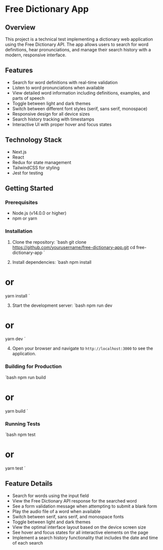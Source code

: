 # Free Dictionary App

## Overview
This project is a technical test implementing a dictionary web application using the Free Dictionary API. The app allows users to search for word definitions, hear pronunciations, and manage their search history with a modern, responsive interface.

## Features
- Search for word definitions with real-time validation
- Listen to word pronunciations when available
- View detailed word information including definitions, examples, and parts of speech
- Toggle between light and dark themes
- Switch between different font styles (serif, sans serif, monospace)
- Responsive design for all device sizes
- Search history tracking with timestamps
- Interactive UI with proper hover and focus states

## Technology Stack
- Next.js
- React
- Redux for state management
- TailwindCSS for styling
- Jest for testing

## Getting Started

### Prerequisites
- Node.js (v14.0.0 or higher)
- npm or yarn

### Installation
1. Clone the repository:
´bash
git clone https://github.com/yourusername/free-dictionary-app.git
cd free-dictionary-app
´

2. Install dependencies:
´bash
npm install
# or
yarn install
´

3. Start the development server:
´bash
npm run dev
# or
yarn dev
´

4. Open your browser and navigate to `http://localhost:3000` to see the application.

### Building for Production
´bash
npm run build
# or
yarn build
´

### Running Tests
´bash
npm test
# or
yarn test
´

## Feature Details

* Search for words using the input field
* View the Free Dictionary API response for the searched word
* See a form validation message when attempting to submit a blank form
* Play the audio file of a word when available
* Switch between serif, sans serif, and monospace fonts
* Toggle between light and dark themes
* View the optimal interface layout based on the device screen size
* See hover and focus states for all interactive elements on the page
* Implement a search history functionality that includes the date and time of each search

